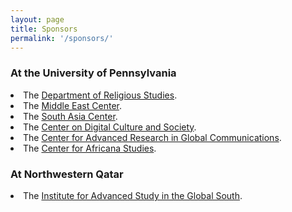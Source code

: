```yaml
---
layout: page
title: Sponsors
permalink: '/sponsors/'
---
```


<h3>At the University of Pennsylvania</h3>

<li>The <a href="https://rels.sas.upenn.edu/">Department of Religious Studies</a>.</li>
<li>The <a href="https://mec.sas.upenn.edu/">Middle East Center</a>.</li>
<li>The <a href="https://www.southasiacenter.upenn.edu/">South Asia Center</a>.</li>
<li>The <a href="https://www.asc.upenn.edu/research/centers/center-on-digital-culture-and-society">Center on Digital Culture and Society</a>.</li>
<li>The <a href="https://www.asc.upenn.edu/research/centers/center-for-advanced-research-in-global-communication">Center for Advanced Research in Global Communications</a>.</li>
<li>The <a href="https://africana.sas.upenn.edu/">Center for Africana Studies</a>.</li>


<h3>At Northwestern Qatar</h3>
<li> The <a href="https://www.qatar.northwestern.edu/research/ias_nuq/index.html">Institute for Advanced Study in the Global South</a>.</li>